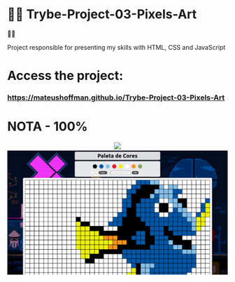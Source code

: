 # 💚💚 Trybe-Project-03-Pixels-Art
 💚💚

Project responsible for presenting my skills with HTML, CSS and JavaScript

# Access the project:
### https://mateushoffman.github.io/Trybe-Project-03-Pixels-Art

# NOTA - 100%

<div align="center" margin="50px">
	<img src="nota-project-01-(1366x1500).png"/>
	<img src="img/project-03.png"/>
</div>
